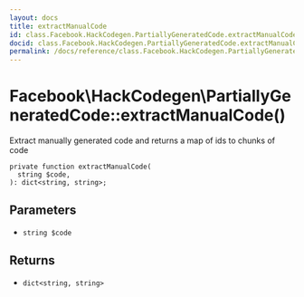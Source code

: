 ```yaml
---
layout: docs
title: extractManualCode
id: class.Facebook.HackCodegen.PartiallyGeneratedCode.extractManualCode
docid: class.Facebook.HackCodegen.PartiallyGeneratedCode.extractManualCode
permalink: /docs/reference/class.Facebook.HackCodegen.PartiallyGeneratedCode.extractManualCode/
---
```

# Facebook\\HackCodegen\\PartiallyGeneratedCode::extractManualCode()




Extract manually generated code and returns a map of ids to chunks of code




``` Hack
private function extractManualCode(
  string $code,
): dict<string, string>;
```




## Parameters




+ ` string $code `




## Returns




* ` dict<string, string> `